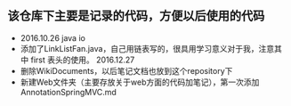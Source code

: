 ## 该仓库下主要是记录的代码，方便以后使用的代码


- 2016.10.26 java io
- 添加了LinkListFan.java，自己用链表写的，很具用学习意义对于我，注意其中 first 表头的使用。 2016.12.27
- 删除WikiDocuments，以后笔记文档也放到这个repository下
- 新建Web文件夹（主要存放关于web方面的代码加笔记），第一次添加AnnotationSpringMVC.md

